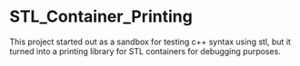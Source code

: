 STL_Container_Printing
======================

This project started out as a sandbox for testing c++ syntax using stl, but it turned into a printing library for STL containers for debugging purposes.
